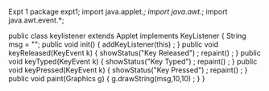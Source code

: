 Expt 1
package expt1;
import java.applet.*;
import java.awt.*;
import java.awt.event.*;


public class keylistener extends Applet implements KeyListener {
	String msg = "";
	public void init() {
		addKeyListener(this) ;
	}
	public void keyReleased(KeyEvent k) {
		showStatus("Key Released") ;
		repaint() ;
	}
	public void keyTyped(KeyEvent k) {
		showStatus("Key Typed") ;
		repaint() ;
	}
	public void keyPressed(KeyEvent k) {
		showStatus("Key Pressed") ;
		repaint() ;
	}
	public void paint(Graphics g) {
		g.drawString(msg,10,10) ;
	}
}
